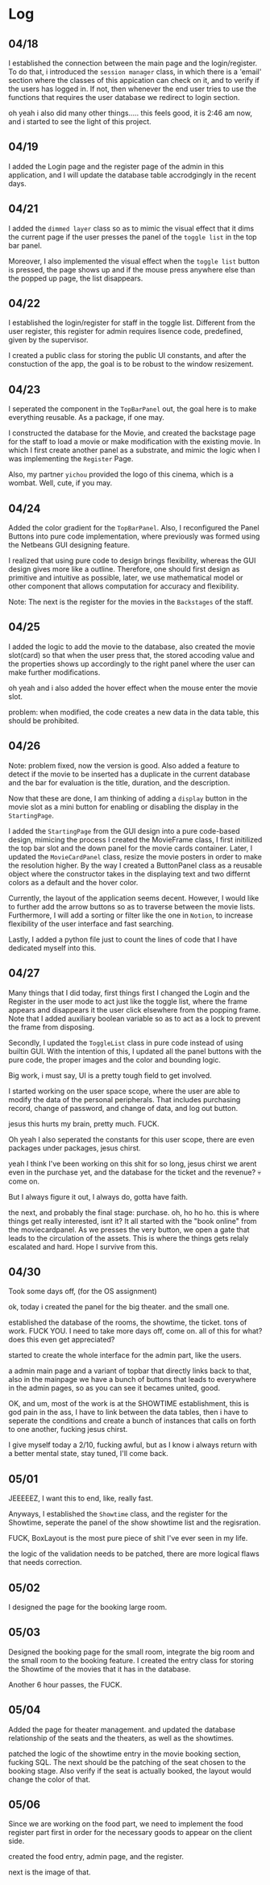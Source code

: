 
# Log

## 04/18 
I established the connection between the main page and the login/register. To do that, i introduced the `session manager` class, in which there is a 'email' section where the classes of this appication can check on it, and to verify if the users has logged in. If not, then whenever the end user tries to use the functions that requires the user database we redirect to login section.

oh yeah i also did many other things.....
this feels good, it is 2:46 am now, and i started to see the light of this project.

## 04/19
I added the Login page and the register page of the admin in this application, and I will update the database table accrodgingly in the recent days.

## 04/21

I added the `dimmed layer` class so as to mimic the visual effect that it dims the current page if the user presses the panel of the `toggle list` in the top bar panel.

Moreover, I also implemented the visual effect when the `toggle list` button is pressed, the page shows up and if the mouse press anywhere else than the popped up page, the list disappears.

## 04/22

I established the login/register for staff in the toggle list. Different from the user register, this register for admin requires lisence code, predefined, given by the supervisor.

I created a public class for storing the public UI constants, and after the constuction of the app, the goal is to be robust to the window resizement.

## 04/23

I seperated the component in the `TopBarPanel` out, the goal here is to make everything reusable. As a package, if one may.

I constructed the database for the Movie, and created the backstage page for the staff to load a movie or make modification with the existing movie. In which I first create another panel as a substrate, and mimic the logic when I was implementing the `Register` Page.

Also, my partner `yichou` provided the logo of this cinema, which is a wombat. Well, cute, if you may.


## 04/24

Added the color gradient for the `TopBarPanel`. Also, I reconfigured the Panel Buttons into pure code implementation, where previously was formed using the Netbeans GUI designing feature.

I realized that using pure code to design brings flexibility, whereas the GUI design gives more like a outline. Therefore, one should first design as primitive and intuitive as possible, later, we use mathematical model or other component that allows computation for accuracy and flexibility.

Note: The next is the register for the movies in the `Backstages` of the staff.

## 04/25

I added the logic to add the movie to the database, also created the movie slot(card) so that when the user press that, the stored accoding value and the properties shows up accordingly to the right panel where the user can make further modifications.

oh yeah and i also added the hover effect when the mouse enter the movie slot.

problem: when modified, the code creates a new data in the data table, this should be prohibited.

## 04/26

Note: problem fixed, now the version is good. Also added a feature to detect if the movie to be inserted has a duplicate in the current database and the bar for evaluation is the title, duration, and the description.

Now that these are done, I am thinking of adding a `display` button in the movie slot as a mini button for enabling or disabling the display in the `StartingPage`.

I added the `StartingPage` from the GUI design into a pure code-based design, mimicing the process I created the MovieFrame class, I first initilized the top bar slot and the down panel for the movie cards container. Later, I updated the `MovieCardPanel` class, resize the movie posters in order to make the resolution higher. By the way I created a ButtonPanel class as a reusable object where the constructor takes in the displaying text and two differnt colors as a default and the hover color. 

Currently, the layout of the application seems decent. However, I would like to further add the arrow buttons so as to traverse between the movie lists. Furthermore, I will add a sorting or filter like the one in `Notion`, to increase flexibility of the user interface and fast searching.

Lastly, I added a python file just to count the lines of code that I have dedicated myself into this.

## 04/27

Many things that I did today, first things first I changed the Login and the Register in the user mode to act just like the toggle list, where the frame appears and disappears it the user click elsewhere from the popping frame. Note that I added auxiliary boolean variable so as to act as a lock to prevent the frame from disposing.

Secondly, I updated the `ToggleList` class in pure code instead of using builtin GUI. With the intention of this, I updated all the panel buttons with the pure code, the proper images and the color and bounding logic.

Big work, i must say, UI is a pretty tough field to get involved.

I started working on the user space scope, where the user are able to modify the data of the personal peripherals. That includes purchasing record, change of password, and change of data, and log out button.

jesus this hurts my brain, pretty much. FUCK.

Oh yeah I also seperated the constants for this user scope, there are even packages under packages, jesus chirst.

yeah I think I've been working on this shit for so long, jesus chirst we arent even in the purchase yet, and the database for the ticket and the revenue? 💀 come on.

But I always figure it out, I always do, gotta have faith.

the next, and probably the final stage: purchase. oh, ho ho ho. this is where things get really interested, isnt it? It all started with the "book online" from the moviecardpanel.
As we presses the very button, we open a gate that leads to the circulation of the assets. This is where the things gets relaly escalated and hard. Hope I survive from this.

## 04/30

Took some days off, (for the OS assignment)

ok, today i created the panel for the big theater.
and the small one.

established the database of the rooms, the showtime, the ticket.
tons of work. FUCK YOU. I need to take more days off, come on.
all of this for what? does this even get appreciated?

started to create the whole interface for the admin part, like the users.

a admin main page and a variant of topbar that directly links back to that, also in the mainpage we have a bunch of buttons that leads to everywhere in the admin pages, so as you can see it becames united, good.


OK, and um, most of the work is at the SHOWTIME establishment, this is god pain in the ass, I have to link between the data tables, then i have to seperate the conditions and create a bunch of instances that calls on forth to one another, fucking jesus chirst.

I give myself today a 2/10, fucking awful, but as I know i always return with a better mental state, stay tuned, I'll come back.

## 05/01

JEEEEEZ, I want this to end, like, really fast.

Anyways, I established the `Showtime` class, and the register for the Showtime, seperate the panel of the show showtime list and the regisration.

FUCK, BoxLayout is the most pure piece of shit I've ever seen in my life.

the logic of the validation needs to be patched, there are more logical flaws that needs correction.

## 05/02

I designed the page for the booking large room.

## 05/03

Designed the booking page for the small room, integrate the big room and the small room to the booking feature.
I created the entry class for storing the Showtime of the movies that it has in the database.

Another 6 hour passes, the FUCK.

## 05/04

Added the page for theater management. and updated the database relationship of the seats and the theaters, as well as the showtimes.

patched the logic of the showtime entry in the movie booking section, fucking SQL. The next should be the patching of the seat chosen to the booking stage. Also verify if the seat is actually booked, the layout would change the color of that.

## 05/06

Since we are working on the food part, we need to implement the food register part first in order for the necessary goods to appear on the client side.

created the food entry, admin page, and the register.

next is the image of that.
